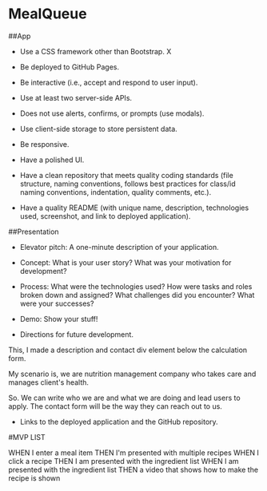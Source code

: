 # MealQueue

##App
* Use a CSS framework other than Bootstrap. X

* Be deployed to GitHub Pages.

* Be interactive (i.e., accept and respond to user input).

* Use at least two server-side APIs.

* Does not use alerts, confirms, or prompts (use modals).

* Use client-side storage to store persistent data.

* Be responsive.

* Have a polished UI.

* Have a clean repository that meets quality coding standards (file structure, naming conventions, follows best practices for class/id naming conventions, indentation, quality comments, etc.).

* Have a quality README (with unique name, description, technologies used, screenshot, and link to deployed application).


##Presentation
* Elevator pitch: A one-minute description of your application.

* Concept: What is your user story? What was your motivation for development?

* Process: What were the technologies used? How were tasks and roles broken down and assigned? What challenges did you encounter? What were your successes?

* Demo: Show your stuff!

* Directions for future development.

This, I made a description and contact div element below the calculation form. 

My scenario is, we are nutrition management company who takes care and manages client's health. 

So. We can write who we are and what we are doing and lead users to apply.
The contact form will be the way they can reach out to us.

* Links to the deployed application and the GitHub repository.

#MVP LIST

WHEN I enter a meal item
THEN I'm presented with multiple recipes
WHEN I click a recipe 
THEN I am presented with the ingredient list
WHEN I am presented with the ingredient list
THEN a video that shows how to make the recipe is shown


